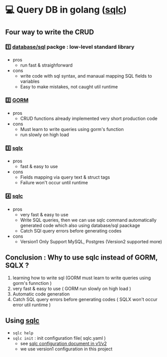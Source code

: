 # 💻 Query DB in golang ([sqlc](https://github.com/kyleconroy/sqlc))
## Four way to write the CRUD
### :one: [database/sql](https://pkg.go.dev/database/sql) packge : low-level standard library 
- pros
  - run fast & straighforward
- cons
  - write code with sql syntax, and manaual mapping SQL fields to variables
  - Easy to make mistakes, not caught util runtime
### :two: [GORM](https://gorm.io/docs/)
- pros
  - CRUD functions already implemented very short production code
- cons
  - Must learn to write queries using gorm's function
  - run slowly on high load
### :three: [sqlx](https://github.com/jmoiron/sqlx)
- pros
  - fast & easy to use
- cons
  - Fields mapping via query text & struct tags
  - Failure won't occur until runtime

### 4️⃣ [sqlc](https://github.com/kyleconroy/sqlc)
- pros
  - very fast & easy to use
  - Write SQL queries, then we can use sqlc command automatically generated code which also using database/sql paackage 
  - Catch SQl query errors before generating codes
- cons
  - Version1 Only Support MySQL, Postgres (Version2 supported more)

## Conclusion : Why to use sqlc instead of GORM, SQLX ?
  1. learning how to write sql (GORM must learn to write queries using gorm's funnction )
  2. very fast & easy to use ( GORM run slowly on high load )
  3. Automatic code generation
  4. Catch SQL query errors before generating codes ( SQLX won't occur error util runtime )

## Using [sqlc](https://github.com/kyleconroy/sqlc)
- `sqlc help`
- `sqlc init` : init configuration file( sqlc.yaml )
  - see [sqlc configuration document in v1/v2](https://docs.sqlc.dev/en/stable/reference/config.html)  
  - we use version1 configuration in this project

